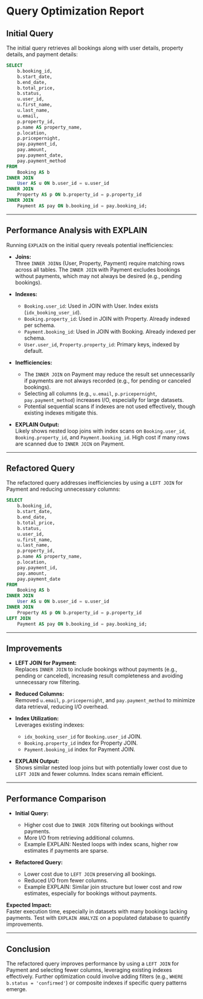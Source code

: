 # Query Optimization Report

## Initial Query

The initial query retrieves all bookings along with user details, property details, and payment details:

```sql
SELECT 
    b.booking_id,
    b.start_date,
    b.end_date,
    b.total_price,
    b.status,
    u.user_id,
    u.first_name,
    u.last_name,
    u.email,
    p.property_id,
    p.name AS property_name,
    p.location,
    p.pricepernight,
    pay.payment_id,
    pay.amount,
    pay.payment_date,
    pay.payment_method
FROM 
    Booking AS b
INNER JOIN 
    User AS u ON b.user_id = u.user_id
INNER JOIN 
    Property AS p ON b.property_id = p.property_id
INNER JOIN 
    Payment AS pay ON b.booking_id = pay.booking_id;
```

---

## Performance Analysis with EXPLAIN

Running `EXPLAIN` on the initial query reveals potential inefficiencies:

- **Joins:**  
  Three `INNER JOIN`s (User, Property, Payment) require matching rows across all tables. The `INNER JOIN` with Payment excludes bookings without payments, which may not always be desired (e.g., pending bookings).

- **Indexes:**  
  - `Booking.user_id`: Used in JOIN with User. Index exists (`idx_booking_user_id`).
  - `Booking.property_id`: Used in JOIN with Property. Already indexed per schema.
  - `Payment.booking_id`: Used in JOIN with Booking. Already indexed per schema.
  - `User.user_id`, `Property.property_id`: Primary keys, indexed by default.

- **Inefficiencies:**  
  - The `INNER JOIN` on Payment may reduce the result set unnecessarily if payments are not always recorded (e.g., for pending or canceled bookings).
  - Selecting all columns (e.g., `u.email`, `p.pricepernight`, `pay.payment_method`) increases I/O, especially for large datasets.
  - Potential sequential scans if indexes are not used effectively, though existing indexes mitigate this.

- **EXPLAIN Output:**  
  Likely shows nested loop joins with index scans on `Booking.user_id`, `Booking.property_id`, and `Payment.booking_id`. High cost if many rows are scanned due to `INNER JOIN` on Payment.

---

## Refactored Query

The refactored query addresses inefficiencies by using a `LEFT JOIN` for Payment and reducing unnecessary columns:

```sql
SELECT 
    b.booking_id,
    b.start_date,
    b.end_date,
    b.total_price,
    b.status,
    u.user_id,
    u.first_name,
    u.last_name,
    p.property_id,
    p.name AS property_name,
    p.location,
    pay.payment_id,
    pay.amount,
    pay.payment_date
FROM 
    Booking AS b
INNER JOIN 
    User AS u ON b.user_id = u.user_id
INNER JOIN 
    Property AS p ON b.property_id = p.property_id
LEFT JOIN 
    Payment AS pay ON b.booking_id = pay.booking_id;
```

---

## Improvements

- **LEFT JOIN for Payment:**  
  Replaces `INNER JOIN` to include bookings without payments (e.g., pending or canceled), increasing result completeness and avoiding unnecessary row filtering.

- **Reduced Columns:**  
  Removed `u.email`, `p.pricepernight`, and `pay.payment_method` to minimize data retrieval, reducing I/O overhead.

- **Index Utilization:**  
  Leverages existing indexes:
  - `idx_booking_user_id` for `Booking.user_id` JOIN.
  - `Booking.property_id` index for Property JOIN.
  - `Payment.booking_id` index for Payment JOIN.

- **EXPLAIN Output:**  
  Shows similar nested loop joins but with potentially lower cost due to `LEFT JOIN` and fewer columns. Index scans remain efficient.

---

## Performance Comparison

- **Initial Query:**
  - Higher cost due to `INNER JOIN` filtering out bookings without payments.
  - More I/O from retrieving additional columns.
  - Example EXPLAIN: Nested loops with index scans, higher row estimates if payments are sparse.

- **Refactored Query:**
  - Lower cost due to `LEFT JOIN` preserving all bookings.
  - Reduced I/O from fewer columns.
  - Example EXPLAIN: Similar join structure but lower cost and row estimates, especially for bookings without payments.

**Expected Impact:**  
Faster execution time, especially in datasets with many bookings lacking payments. Test with `EXPLAIN ANALYZE` on a populated database to quantify improvements.

---

## Conclusion

The refactored query improves performance by using a `LEFT JOIN` for Payment and selecting fewer columns, leveraging existing indexes effectively. Further optimization could involve adding filters (e.g., `WHERE b.status = 'confirmed'`) or composite indexes if specific query patterns emerge.
